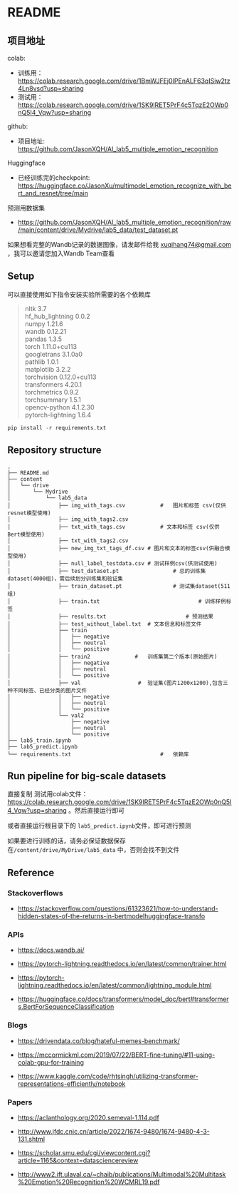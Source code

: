 # README

## 项目地址

colab:

+ 训练用：https://colab.research.google.com/drive/1BmWJFEj0IPEnALF63qISiw2tz4Ln8vsd?usp=sharing
+ 测试用：https://colab.research.google.com/drive/1SK9lRET5PrF4c5TqzE2OWp0nQ5I4_Vqw?usp=sharing

github: 

+ 项目地址: https://github.com/JasonXQH/AI_lab5_multiple_emotion_recognition

Huggingface

+ 已经训练完的checkpoint: https://huggingface.co/JasonXu/multimodel_emotion_recognize_with_bert_and_resnet/tree/main

预测用数据集

+ https://github.com/JasonXQH/AI_lab5_multiple_emotion_recognition/raw/main/content/drive/Mydrive/lab5_data/test_dataset.pt

如果想看完整的Wandb记录的数据图像，请发邮件给我 xuqihang74@gmail.com ，我可以邀请您加入Wandb Team查看

## Setup

可以直接使用如下指令安装实验所需要的各个依赖库

> nltk                          3.7<br>hf_hub_lightning     0.0.2<br>numpy                         1.21.6<br>
> wandb                         0.12.21<br>
> pandas                        1.3.5<br>
> torch                         1.11.0+cu113<br>googletrans           3.1.0a0<br>
> pathlib                       1.0.1<br>
> matplotlib                    3.2.2<br>
> torchvision                   0.12.0+cu113<br>
> transformers                  4.20.1<br>
> torchmetrics                  0.9.2<br>
> torchsummary                  1.5.1<br>
> opencv-python                 4.1.2.30<br>
> pytorch-lightning             1.6.4<br>

```python
pip install -r requirements.txt
```

## Repository structure

```
.
├── README.md
├── content
│   └── drive
│       └── Mydrive
│           └── lab5_data
│               ├── img_with_tags.csv			#	图片和标签 csv(仅供resnet模型使用)
│               ├── img_with_tags2.csv
│               ├── txt_with_tags.csv			# 文本和标签 csv(仅供Bert模型使用)
│               ├── txt_with_tags2.csv
│               ├── new_img_txt_tags_df.csv # 图片和文本的标签csv(供融合模型使用)
│               ├── null_label_testdata.csv	# 测试样例csv(供测试使用)
│               ├── test_dataset.pt					# 总的训练集dataset(4000组)，需后续划分训练集和验证集
│               ├── train_dataset.pt				# 测试集dataset(511组)
│               ├── train.txt								# 训练样例标签
│               ├── results.txt							# 预测结果
│               ├── test_without_label.txt 	# 文本信息和标签文件
│               ├── train
│               │   ├── negative
│               │   ├── neutral
│               │   └── positive
│               ├── train2				#   训练集第二个版本(原始图片)
│               │   ├── negative
│               │   ├── neutral
│               │   └── positive
│               ├── val 				 #  验证集(图片1200x1200),包含三种不同标签、已经分类的图片文件
│               │   ├── negative
│               │   ├── neutral
│               │   └── positive
│               └── val2				
│                   ├── negative
│                   ├── neutral
│                   └── positive
├── lab5_train.ipynb
├── lab5_predict.ipynb
└── requirements.txt 							#   依赖库
```



## Run pipeline for big-scale datasets

直接复制 测试用colab文件：https://colab.research.google.com/drive/1SK9lRET5PrF4c5TqzE2OWp0nQ5I4_Vqw?usp=sharing 。然后直接运行即可

或者直接运行根目录下的 `lab5_predict.ipynb`文件，即可进行预测

如果要进行训练的话，请务必保证数据保存在`/content/drive/MyDrive/lab5_data` 中，否则会找不到文件

## Reference

### Stackoverflows

+ https://stackoverflow.com/questions/61323621/how-to-understand-hidden-states-of-the-returns-in-bertmodelhuggingface-transfo

### APIs

+ https://docs.wandb.ai/

+ https://pytorch-lightning.readthedocs.io/en/latest/common/trainer.html

+ https://pytorch-lightning.readthedocs.io/en/latest/common/lightning_module.html
+ https://huggingface.co/docs/transformers/model_doc/bert#transformers.BertForSequenceClassification

### Blogs

+ https://drivendata.co/blog/hateful-memes-benchmark/

+ https://mccormickml.com/2019/07/22/BERT-fine-tuning/#11-using-colab-gpu-for-training
+ https://www.kaggle.com/code/rhtsingh/utilizing-transformer-representations-efficiently/notebook

### Papers

+ https://aclanthology.org/2020.semeval-1.114.pdf

+ http://www.jfdc.cnic.cn/article/2022/1674-9480/1674-9480-4-3-131.shtml
+ https://scholar.smu.edu/cgi/viewcontent.cgi?article=1165&context=datasciencereview

+ http://www2.ift.ulaval.ca/~chaib/publications/Multimodal%20Multitask%20Emotion%20Recognition%20WCMRL19.pdf